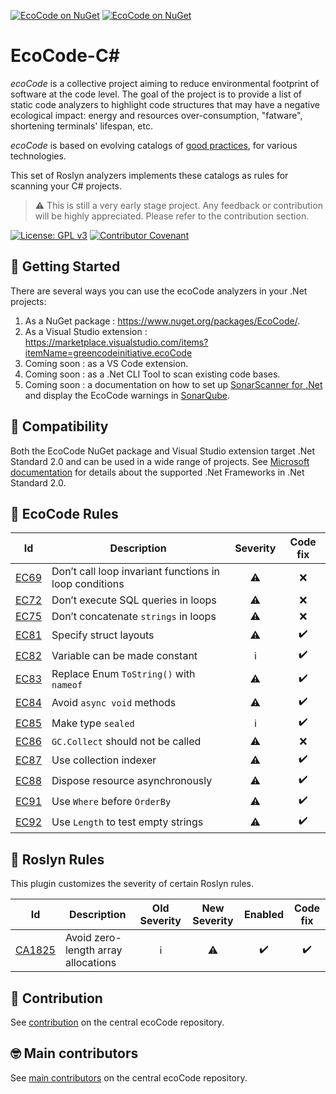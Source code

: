 ﻿[![EcoCode on NuGet](https://img.shields.io/nuget/v/EcoCode.svg)](https://www.nuget.org/packages/EcoCode/) [![EcoCode on NuGet](https://img.shields.io/nuget/dt/EcoCode)](https://www.nuget.org/packages/EcoCode/)

EcoCode-C#
===========

_ecoCode_ is a collective project aiming to reduce environmental footprint of software at the code level. The goal of the project is to provide a list of static code analyzers to highlight code structures that may have a negative ecological impact: energy and resources over-consumption, "fatware", shortening terminals' lifespan, etc.

_ecoCode_ is based on evolving catalogs of [good practices](https://github.com/green-code-initiative/ecoCode/blob/main/docs/rules), for various technologies.

This set of Roslyn analyzers implements these catalogs as rules for scanning your C# projects.

> ⚠️ This is still a very early stage project. Any feedback or contribution will be highly appreciated. Please refer to the contribution section.

[![License: GPL v3](https://img.shields.io/badge/License-GPLv3-blue.svg)](https://www.gnu.org/licenses/gpl-3.0) [![Contributor Covenant](https://img.shields.io/badge/Contributor%20Covenant-2.1-4baaaa.svg)](https://github.com/green-code-initiative/ecoCode-common/blob/main/doc/CODE_OF_CONDUCT.md)

🚀 Getting Started
------------------

There are several ways you can use the ecoCode analyzers in your .Net projects:
1. As a NuGet package : https://www.nuget.org/packages/EcoCode/.
2. As a Visual Studio extension : https://marketplace.visualstudio.com/items?itemName=greencodeinitiative.ecoCode
3. Coming soon : as a VS Code extension.
4. Coming soon : as a .Net CLI Tool to scan existing code bases.
5. Coming soon : a documentation on how to set up [SonarScanner for .Net](https://docs.sonarsource.com/sonarqube/latest/analyzing-source-code/scanners/sonarscanner-for-dotnet/) and display the EcoCode warnings in [SonarQube](https://www.sonarsource.com/products/sonarqube/).

🧩 Compatibility
-----------------

Both the EcoCode NuGet package and Visual Studio extension target .Net Standard 2.0 and can be used in a wide range of projects. See [Microsoft documentation](https://learn.microsoft.com/en-us/dotnet/standard/net-standard?tabs=net-standard-2-0#select-net-standard-version) for details about the supported .Net Frameworks in .Net Standard 2.0.

🌿 EcoCode Rules
-------------------

|Id|Description|Severity|Code fix|
|--|-----------|:------:|:------:|
|[EC69](https://github.com/green-code-initiative/ecoCode/blob/main/ecocode-rules-specifications/src/main/rules/EC69/csharp/EC69.asciidoc)|Don’t call loop invariant functions in loop conditions|⚠️|❌|
|[EC72](https://github.com/green-code-initiative/ecoCode/blob/main/ecocode-rules-specifications/src/main/rules/EC72/csharp/EC72.asciidoc)|Don’t execute SQL queries in loops|⚠️|❌|
|[EC75](https://github.com/green-code-initiative/ecoCode/blob/main/ecocode-rules-specifications/src/main/rules/EC75/csharp/EC75.asciidoc)|Don’t concatenate `strings` in loops|⚠️|❌|
|[EC81](https://github.com/green-code-initiative/ecoCode/blob/main/ecocode-rules-specifications/src/main/rules/EC81/csharp/EC81.asciidoc)|Specify struct layouts|⚠️|✔️|
|[EC82](https://github.com/green-code-initiative/ecoCode/blob/main/ecocode-rules-specifications/src/main/rules/EC82/csharp/EC82.asciidoc)|Variable can be made constant|ℹ️|✔️|
|[EC83](https://github.com/green-code-initiative/ecoCode/blob/main/ecocode-rules-specifications/src/main/rules/EC83/csharp/EC83.asciidoc)|Replace Enum `ToString()` with `nameof`|⚠️|✔️|
|[EC84](https://github.com/green-code-initiative/ecoCode/blob/main/ecocode-rules-specifications/src/main/rules/EC84/csharp/EC84.asciidoc)|Avoid `async void` methods|⚠️|✔️|
|[EC85](https://github.com/green-code-initiative/ecoCode/blob/main/ecocode-rules-specifications/src/main/rules/EC85/csharp/EC85.asciidoc)|Make type `sealed`|ℹ️|✔️|
|[EC86](https://github.com/green-code-initiative/ecoCode/blob/main/ecocode-rules-specifications/src/main/rules/EC86/csharp/EC86.asciidoc)|`GC.Collect` should not be called|⚠️|❌|
|[EC87](https://github.com/green-code-initiative/ecoCode/blob/main/ecocode-rules-specifications/src/main/rules/EC87/csharp/EC87.asciidoc)|Use collection indexer|⚠️|✔️|
|[EC88](https://github.com/green-code-initiative/ecoCode/blob/main/ecocode-rules-specifications/src/main/rules/EC88/csharp/EC88.asciidoc)|Dispose resource asynchronously|⚠️|✔️|
|[EC91](https://github.com/green-code-initiative/ecoCode/blob/main/ecocode-rules-specifications/src/main/rules/EC91/csharp/EC91.asciidoc)|Use `Where` before `OrderBy`|⚠️|✔️|
|[EC92](https://github.com/green-code-initiative/ecoCode/blob/main/ecocode-rules-specifications/src/main/rules/EC92/csharp/EC92.asciidoc)|Use `Length` to test empty strings|⚠️|✔️|

🌿 Roslyn Rules
-------------------

This plugin customizes the severity of certain Roslyn rules.

|Id|Description|Old Severity|New Severity|Enabled|Code fix|
|--|-----------|:----------:|:----------:|:-----:|:------:|
|[CA1825](https://learn.microsoft.com/en-us/dotnet/fundamentals/code-analysis/quality-rules/ca1825)|Avoid zero-length array allocations|ℹ️|⚠️|✔️|✔️|

🤝 Contribution
---------------

See [contribution](https://github.com/green-code-initiative/ecoCode#-contribution) on the central ecoCode repository.

🤓 Main contributors
--------------------

See [main contributors](https://github.com/green-code-initiative/ecoCode#-main-contributors) on the central ecoCode repository.
